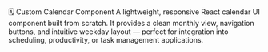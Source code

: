 🗓️ Custom Calendar Component
A lightweight, responsive React calendar UI component built from scratch. It provides a clean monthly view, navigation buttons, and intuitive weekday layout — perfect for integration into scheduling, productivity, or task management applications.
